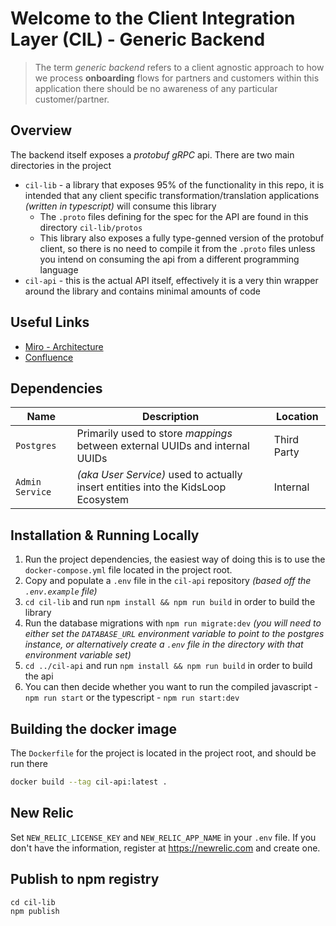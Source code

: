 # Welcome to the Client Integration Layer (CIL) - Generic Backend

> The term _generic backend_ refers to a client agnostic approach to how we process **onboarding** flows for partners and customers within this application there should be no awareness of any particular customer/partner.

## Overview

The backend itself exposes a _protobuf gRPC_ api. There are two main directories in the project

- `cil-lib` - a library that exposes 95% of the functionality in this repo, it is intended that any client specific transformation/translation applications _(written in typescript)_ will consume this library
  - The `.proto` files defining for the spec for the API are found in this directory `cil-lib/protos`
  - This library also exposes a fully type-genned version of the protobuf client, so there is no need to compile it from the `.proto` files unless you intend on consuming the api from a different programming language
- `cil-api` - this is the actual API itself, effectively it is a very thin wrapper around the library and contains minimal amounts of code

## Useful Links

- [Miro - Architecture](https://miro.com/app/board/uXjVOSsPDdM=/)
- [Confluence](https://calmisland.atlassian.net/wiki/spaces/CIL/overview)

## Dependencies

| Name            | Description                                                                       | Location    |
| --------------- | --------------------------------------------------------------------------------- | ----------- |
| `Postgres`      | Primarily used to store _mappings_ between external UUIDs and internal UUIDs      | Third Party |
| `Admin Service` | _(aka User Service)_ used to actually insert entities into the KidsLoop Ecosystem | Internal    |

## Installation & Running Locally

1. Run the project dependencies, the easiest way of doing this is to use the `docker-compose.yml` file located in the project root.
2. Copy and populate a `.env` file in the `cil-api` repository _(based off the `.env.example` file)_
3. `cd cil-lib` and run `npm install && npm run build` in order to build the library
4. Run the database migrations with `npm run migrate:dev` _(you will need to either set the `DATABASE_URL` environment variable to point to the postgres instance, or alternatively create a `.env` file in the directory with that environment variable set)_
5. `cd ../cil-api` and run `npm install && npm run build` in order to build the api
6. You can then decide whether you want to run the compiled javascript - `npm run start` or the typescript - `npm run start:dev`

## Building the docker image

The `Dockerfile` for the project is located in the project root, and should be run there

```sh
docker build --tag cil-api:latest .
```

## New Relic

Set `NEW_RELIC_LICENSE_KEY` and `NEW_RELIC_APP_NAME` in your `.env` file. If you don't have the information, register at https://newrelic.com and create one.

## Publish to npm registry

```
cd cil-lib
npm publish
```
